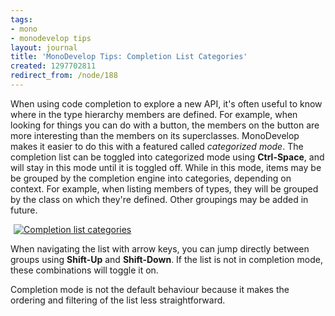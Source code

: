 ```yaml
---
tags:
- mono
- monodevelop tips
layout: journal
title: 'MonoDevelop Tips: Completion List Categories'
created: 1297702811
redirect_from: /node/188
---
```

When using code completion to explore a new API, it's often useful to know where in the type hierarchy members are defined. For example, when looking for things you can do with a button, the members on the button are more interesting than the members on its superclasses. MonoDevelop makes it easier to do this with a featured called <em>categorized mode</em>. The completion list can be toggled into categorized mode using <strong>Ctrl-Space</strong>, and will stay in this mode until it is toggled off. While in this mode, items may be be grouped by the completion engine into categories, depending on context. For example, when listing members of types, they will be grouped by the class on which they're defined. Other groupings may be added in future.

<a href="http://mjhutchinson.com/files/images/md-tips/completion-categories.png" rel="lightbox[md_tips_completion_categories]" title="Completion list categories"><img src="http://mjhutchinson.com/files/images/md-tips/completion-categories.png" alt="Completion list categories" style="max-width:98%; display:block;margin-left:auto;margin-right:auto;" /></a>

When navigating the list with arrow keys, you can jump directly between groups using <strong>Shift-Up</strong> and <strong>Shift-Down</strong>. If the list is not in completion mode, these combinations will toggle it on.

Completion mode is not the default behaviour because it makes the ordering and filtering of the list less straightforward.
